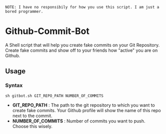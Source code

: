 ```
NOTE: I have no responsibily for how you use this script. I am just a bored programmer.
```

# Github-Commit-Bot
A Shell script that will help you create fake commits on your Git Repository.
Create fake commits and show off to your friends how "active" you are on Github.

## Usage
### Syntax
```
sh gitbot.sh GIT_REPO_PATH NUMBER_OF_COMMITS
```
* **GIT_REPO_PATH** : The path to the git repository to which you want to create fake commits. Your Github profile will show the name of this repo next to the commit.
* **NUMBER_OF_COMMITS** : Number of commits you want to push. Choose this wisely.

